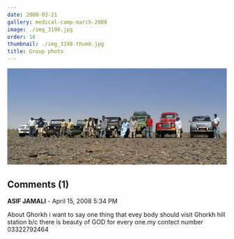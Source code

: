 ```yaml
---
date: 2008-03-21
gallery: medical-camp-march-2008
image: ./img_3198.jpg
order: 16
thumbnail: ./img_3198-thumb.jpg
title: Group photo
---
```


![Group photo](./img_3198.jpg)

<div id="comments">

## Comments (1)

<div id="comment">

**ASIF JAMALI** - April 15, 2008  5:34 PM

About Ghorkh i want to say one thing that evey body should visit Ghorkh hill station b/c there is beauty of GOD for every one.my contect number 03322792464

</div>

</div>